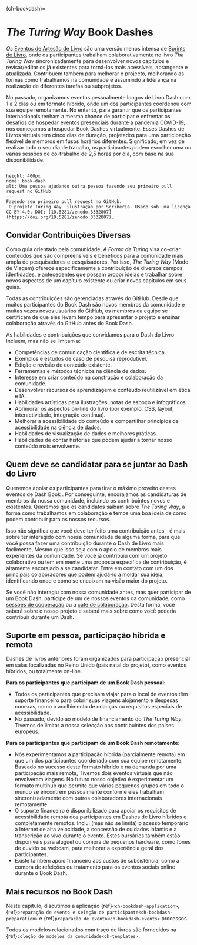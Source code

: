 (ch-bookdash)=
# _The Turing Way_ Book Dashes

_Os_ [Eventos de Artesão de Livro](https://the-turing-way.netlify.app/community-handbook/bookdash.html) são uma versão menos intensa de [Sprints de Livro](https://en.wikipedia.org/wiki/Book_sprint), onde os participantes trabalham colaborativamente no livro _The Turing Way_ sincronizadamente para desenvolver novos capítulos e revisar/editar os já existentes para torná-los mais acessíveis, abrangente e atualizada. Contribuem também para melhorar o projecto, melhorando as formas como trabalhamos na comunidade e assumindo a liderança na realização de diferentes tarefas ou subprojetos.

No passado, organizamos eventos pessoalmente longos de Livro Dash com 1 a 2 dias ou em formato híbrido, onde um dos participantes coordenou com sua equipe remotamente. No entanto, para garantir que os participantes internacionais tenham a mesma chance de participar e enfrentar os desafios de hospedar eventos presenciais durante a pandemia COVID-19, nós começamos a hospedar Book Dashes virtualmente. Esses Dashes de Livros virtuais tem cinco dias de duração, projetados para uma participação flexível de membros em fusos horários diferentes. Significado, em vez de realizar todo o seu dia de trabalho, os participantes podem escolher uma ou várias sessões de co-trabalho de 2,5 horas por dia, com base na sua disponibilidade.

```{figure} ../figures/first-pull-request.png
---
height: 400px
nome: book-dash
alt: Uma pessoa ajudando outra pessoa fazendo seu primeiro pull request no GitHub
---
Fazendo seu primeiro pull request no GitHub.
_O projeto Turing Way_ ilustração por Scriberia. Usado sob uma licença CC-BY 4.0. DOI: [10.5281/zenodo.3332807](https://doi.org/10.5281/zenodo.3332807).
```
## Convidar Contribuições Diversas

Como guia orientado pela comunidade, _A Forma de Turing_ visa co-criar conteúdos que são compreensíveis e benéficos para a comunidade mais ampla de pesquisadores e pesquisadores. Por isso, _The Turing Way_ (Modo de Viagem) oferece especificamente a contribuição de diversos campos, identidades, e antecedentes que possam propor ideias e trabalhar sobre novos aspectos de um capítulo existente ou criar novos capítulos em seus guias.

Todas as contribuições são gerenciadas através do GitHub. Desde que muitos participantes do Book Dash são novos membros da comunidade e muitas vezes novos usuários do GitHub, os membros da equipe se certificam de que eles levam tempo para apresentar o projeto e ensinar colaboração através do GitHub antes do Book Dash.

As habilidades e contribuições que convidamos para o Dash do Livro incluem, mas não se limitam a:

- Competências de comunicação científica e de escrita técnica.
- Exemplos e estudos de caso de pesquisa reprodutível.
- Edição e revisão de conteúdo existente.
- Ferramentas e métodos técnicos na ciência de dados.
- Interesse em criar conteúdo na construção e colaboração da comunidade.
- Desenvolver recursos de aprendizagem e conteúdo reutilizável em ética e IA.
- Habilidades artísticas para ilustrações, notas de esboço e infográficos.
- Aprimorar os aspectos on-line do livro (por exemplo, CSS, layout, interactividade, integração contínua).
- Melhorar a acessibilidade do conteúdo e compartilhar princípios de acessibilidade na ciência de dados.
- Habilidades de visualização de dados e melhores práticas.
- Habilidades de contar histórias que podem ajudar a tornar nosso conteúdo mais envolvente.

## Quem deve se candidatar para se juntar ao Dash do Livro

Queremos apoiar os participantes para tirar o máximo proveito destes eventos de Dash Book . Por conseguinte, encorajamos as candidaturas de membros da nossa comunidade, incluindo os contribuintes novos e existentes. Queremos que os candidatos saibam sobre _The Turing Way_, a forma como trabalhamos em colaboração e temos uma boa ideia de como podem contribuir para os nossos recursos.

Isso não significa que você deve ter feito uma contribuição antes - é mais sobre ter interagido com nossa comunidade de alguma forma, para que você possa fazer uma contribuição durante o Dash de Livro mais facilmente, Mesmo que isso seja com o apoio de membros mais experientes da comunidade. Se você já contribuiu com um projeto colaborativo ou tem em mente uma proposta específica de contribuição, é altamente encorajado a se candidatar. Entre em contato com um dos principais colaboradores que podem ajudá-lo a moldar sua ideia, identificando onde e como se encaixam na visão maior do projeto.

Se você não interagiu com nossa comunidade antes, mas quer participar de um Book Dash, participe de um de nossos eventos da comunidade, como [sessões de cooperação](https://the-turing-way.netlify.app/community-handbook/coworking/coworking-weekly.html) ou a [cafe de colaboração](https://the-turing-way.netlify.app/community-handbook/coworking/coworking-collabcafe.html#ch-coworking-collabcafe). Desta forma, você saberá sobre o nosso projeto e saberá mais sobre como você poderia contribuir durante um Dash.

## Suporte em pessoa, participação híbrida e remota

Dashes de livros anteriores foram organizados para participação presencial em salas localizadas no Reino Unido (país natal do projeto), como eventos híbridos, ou totalmente on-line.

**Para os participantes que participam de um Book Dash pessoal:**
* Todos os participantes que precisam viajar para o local de eventos têm suporte financeiro para cobrir suas viagens alojamento e despesas conexas, como o acolhimento de crianças ou requisitos especiais de acessibilidade.
* No passado, devido ao modelo de financiamento do _The Turing Way_, Tivemos de limitar a nossa selecção aos contribuintes dos países europeus.

**Para os participantes que participam de um Book Dash remotamente:**
* Nós experimentamos a participação híbrida (parcialmente remota) em que um dos participantes coordenado com sua equipe remotamente. Baseado no sucesso deste formato híbrido e na demanda por uma participação mais remota, Tivemos dois eventos virtuais que não envolveram viagens. No futuro nosso objetivo é experimentar um formato multihub que permite que vários pequenos grupos em todo o mundo se encontrem pessoalmente conforme eles trabalham sincronizadamente com outros colaboradores internacionais remotamente.
* O suporte financeiro é disponibilizado para apoiar os requisitos de acessibilidade remota dos participantes em Dashes de Livro híbridos e completamente remotos. Inclui (mas não se limita) o acesso temporário à Internet de alta velocidade, à concessão de cuidados infantis e à transcrição ao vivo durante o evento. Estes bursários também estão disponíveis para aluguel ou compra de pequenos hardware, como fones de ouvido ou webcam, para melhorar a experiência geral dos participantes.
* Existe também apoio financeiro aos custos de subsistência, como a compra de refeições ou tratamento para os eventos sociais online durante o Book Dash.

## Mais recursos no Book Dash

Neste capítulo, discutimos a aplicação {ref}`<ch-bookdash-application>`, {ref}`preparação de evento e seleção de participante<ch-bookdash-preparation>` e {ref}`preparação de evento<ch-bookdash-events>` processos.

Todos os modelos relacionados com traço de livros são fornecidos na {ref}`coleção de modelos da comunidade<ch-templates>`.
